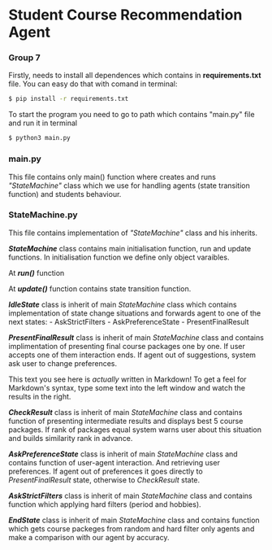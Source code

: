 # Student Course Recommendation Agent
### Group 7
Firstly, needs to install all dependences which contains in __requirements.txt__ file. You can easy do that with comand in terminal: 
```sh
$ pip install -r requirements.txt
```

To start the program you need to go to path which contains "main.py" file and run it in terminal
```sh
$ python3 main.py
```
 

### main.py
This file contains only main() function where creates and runs *"StateMachine"* class which we use for handling agents (state transition function) and students behaviour. 

### StateMachine.py
This file contains implementation of *"StateMachine"* class and his inherits.

__*StateMachine*__ class contains main initialisation function, run and update functions. 
In initialisation function we define only object varaibles. 

At __*run()*__ function 

At __*update()*__ function contains state transition function.

__*IdleState*__ class is inherit of main *StateMachine* class which contains implementation of state change situations and forwards agent to one of the next states:
    - AskStrictFilters
    - AskPreferenceState
    - PresentFinalResult

__*PresentFinalResult*__ class is inherit of main *StateMachine* class and contains implimentation of presenting final course packages one by one. If user accepts one of them interaction ends. If agent out of suggestions, system ask user to change preferences.

This text you see here is *actually* written in Markdown! To get a feel for Markdown's syntax, type some text into the left window and watch the results in the right.

__*CheckResult*__ class is inherit of main *StateMachine* class and contains function of presenting intermediate results and displays best 5 course packages. If rank of packages equal system warns user about this situation and builds similarity rank in advance.

__*AskPreferenceState*__ class is inherit of main *StateMachine* class and contains function of user-agent interaction. And retrieving user preferences. If agent out of preferences it goes directly to *PresentFinalResult* state, otherwise to *CheckResult* state.

__*AskStrictFilters*__ class is inherit of main *StateMachine* class and contains function which applying hard filters (period and hobbies). 

__*EndState*__ class is inherit of main *StateMachine* class and contains function which gets course packeges from random and hard filter only agents and make a comparison with our agent by accuracy.
